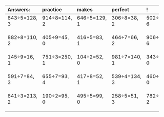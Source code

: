| Answers: | practice | makes | perfect | ! |
| :--- | :--- | :--- | :--- | :--- |
| 643÷5=128, 3 | 914÷8=114, 2 | 646÷5=129, 1 | 306÷8=38, 2 | 502÷8=62, 6 | 
|   |   |   |   |   | 
|   |   |   |   |   | 
|   |   |   |   |   | 
| 882÷8=110, 2 | 405÷9=45, 0 | 416÷5=83, 1 | 464÷7=66, 2 | 906÷9=100, 6 | 
|   |   |   |   |   | 
|   |   |   |   |   | 
|   |   |   |   |   | 
| 145÷9=16, 1 | 751÷3=250, 1 | 104÷2=52, 0 | 981÷7=140, 1 | 343÷7=49, 0 | 
|   |   |   |   |   | 
|   |   |   |   |   | 
|   |   |   |   |   | 
| 591÷7=84, 3 | 655÷7=93, 4 | 417÷8=52, 1 | 539÷4=134, 3 | 460÷5=92, 0 | 
|   |   |   |   |   | 
|   |   |   |   |   | 
|   |   |   |   |   | 
| 641÷3=213, 2 | 190÷2=95, 0 | 495÷5=99, 0 | 258÷5=51, 3 | 782÷5=156, 2 | 
|   |   |   |   |   | 
|   |   |   |   |   | 
|   |   |   |   |   | 
